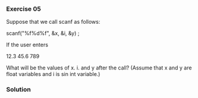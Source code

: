 ### Exercise 05

Suppose that we call scanf as follows:

scanf("%f%d%f", &x, &i, &y) ;

If the user enters

12.3 45.6 789

What will be the values of x. i. and y after the call? (Assume that x and y are float variables and i is sin int variable.)

### Solution

